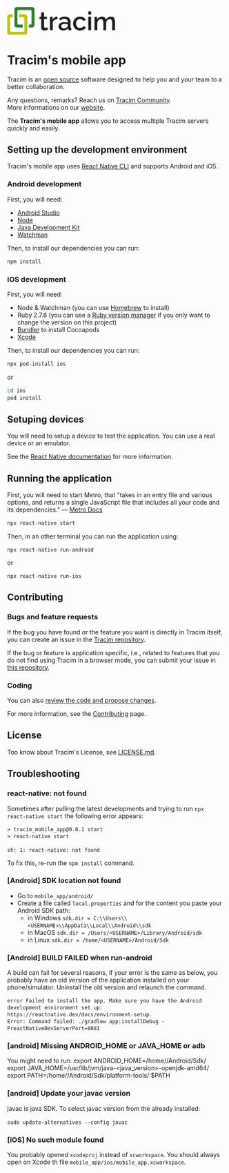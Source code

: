 <img src="./src/branding/logo.png" alt="Tracim's logo" width="250">
</br>

# Tracim's mobile app

Tracim is an [open source](https://github.com/tracim/tracim) software designed to help you and your team to a better collaboration.

Any questions, remarks? Reach us on [Tracim Community](https://public-community.tracim.fr/). </br>
More informations on our [website](https://www.tracim.fr).

The **Tracim's mobile app** allows you to access multiple Tracim servers quickly and easily.


## Setting up the development environment

Tracim's mobile app uses [React Native CLI](https://reactnative.dev/docs/environment-setup) and supports Android and iOS.

### Android development

First, you will need:
- [Android Studio](https://developer.android.com/studio)
- [Node](https://nodejs.org/en/download/package-manager/)
- [Java Development Kit](http://openjdk.java.net/)
- [Watchman](https://facebook.github.io/watchman/docs/install/#buildinstall)

Then, to install our dependencies you can run:

```bash
npm install
```

### iOS development

First, you will need:
- Node & Watchman (you can use [Homebrew](http://brew.sh/) to install)
- Ruby 2.7.6 (you can use a [Ruby version manager](https://github.com/rbenv/rbenv) if you only want to change the version on this project)
- [Bundler](https://bundler.io/) to install Cocoapods
- [Xcode](https://apps.apple.com/fr/app/xcode/id497799835)

Then, to install our dependencies you can run:

```bash
npx pod-install ios
```

or

```bash
cd ios
pod install
```


## Setuping devices

You will need to setup a device to test the application. You can use a real device or an emulator.

See the [React Native documentation](https://reactnative.dev/docs/running-on-device) for more information.


## Running the application

First, you will need to start Metro, that "takes in an entry file and various options, and returns a single JavaScript file that includes all your code and its dependencies." — [Metro Docs](https://facebook.github.io/metro/docs/concepts)

```bash
npx react-native start
```

Then, in an other terminal you can run the application using:

```
npx react-native run-android
```

or

```
npx react-native run-ios
```


## Contributing

### Bugs and feature requests

If the bug you have found or the feature you want is directly in Tracim itself, you can create an issue in the [Tracim repository](https://github.com/tracim/tracim/issues).

If the bug or feature is application specific, i.e., related to features that you do not find using Tracim in a browser mode, you can submit your issue in [this repository](https://github.com/tracim/mobile_app/issues).

### Coding

You can also [review the code and propose changes](https://github.com/tracim/mobile_app/pulls).

For more information, see the [Contributing](https://github.com/tracim/mobile_app/blob/main/CONTRIBUTING.md) page.


## License

Too know about Tracim's License, see [LICENSE.md](https://github.com/tracim/tracim/blob/develop/LICENSE.md).


## Troubleshooting

### react-native: not found
Sometimes after pulling the latest developments and trying to run `npx react-native start` the following error appears:
```
> tracim_mobile_app@0.0.1 start
> react-native start

sh: 1: react-native: not found
```
To fix this, re-run the `npm install` command.

### [Android] SDK location not found

- Go to `mobile_app/android/`
- Create a file called `local.properties` and for the content you paste your Android SDK path:
  - in Windows `sdk.dir = C:\\Users\\<USERNAME>\\AppData\\Local\\Android\\sdk`
  - in MacOS `sdk.dir = /Users/<USERNAME>/Library/Android/sdk`
  - in Linux `sdk.dir = /home/<USERNAME>/Android/Sdk`

### [Android] BUILD FAILED when run-android

A build can fail for several reasons, if your error is the same as below, you probably have an old version of the application installed on your phone/simulator. Uninstall the old version and relaunch the command.

```
error Failed to install the app. Make sure you have the Android development environment set up: https://reactnative.dev/docs/environment-setup.
Error: Command failed: ./gradlew app:installDebug -PreactNativeDevServerPort=8081
```

### [android] Missing ANDROID_HOME or JAVA_HOME or adb
You might need to run:
export ANDROID_HOME=/home/<USERNAME>/Android/Sdk/
export JAVA_HOME=/usr/lib/jvm/java-<java_version>-openjdk-amd64/
export PATH=/home/<USERNAME>/Android/Sdk/platform-tools/:$PATH

### [android] Update your javac version
javac is java SDK. To select javac version from the already installed:

`sudo update-alternatives --config javac`

### [iOS] No such module found
You probably opened `xcodeproj` instead of `xcworkspace`. You should always open on Xcode th file `mobile_app/ios/mobile_app.xcworkspace`.
